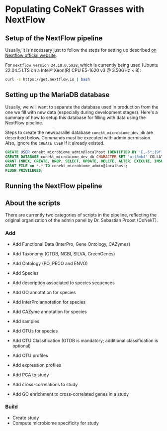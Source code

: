 # Populating CoNekT Grasses with NextFlow

## Setup of the NextFlow pipeline

Usually, it is necessary just to follow the steps for setting up described [on Nextflow official website](https://www.nextflow.io/).

For `nextflow version 24.10.0.5928`, which is currently being used (Ubuntu 22.04.5 LTS on a Intel® Xeon(R) CPU E5-1620 v3 @ 3.50GHz × 8):

```bash
curl -s https://get.nextflow.io | bash 
```

## Setting up the MariaDB database

Usually, we will want to separate the database used in production from the one we fill with new data (especially during development stages). Here's a summary of how to setup this database for filling with data using the NextFlow pipeline.

Steps to create the new/parallel database `conekt_microbiome_dev_db` are described below. Commands must be executed with admin permission. Also, ignore the `CREATE USER` if it already existed.

```sql
CREATE USER conekt_microbiome_admin@localhost IDENTIFIED BY 'E,~5*;{9f{p2VGp^';
CREATE DATABASE conekt_microbiome_dev_db CHARACTER SET 'utf8mb4' COLLATE 'utf8mb4_unicode_ci';
GRANT INDEX, CREATE, DROP, SELECT, UPDATE, DELETE, ALTER, EXECUTE, INSERT on conekt_microbiome_dev_db.* TO conekt_microbiome_admin@localhost;
GRANT FILE on *.* TO conekt_microbiome_admin@localhost;
FLUSH PRIVILEGES;
```


## Running the NextFlow pipeline


## About the scripts

There are currently two categories of scripts in the pipeline, reflecting the original organization of the admin panel by Dr. Sebastian Proost (CoNekT).

### Add

 * Add Functional Data (InterPro, Gene Ontology, CAZymes)
 * Add Taxonomy (GTDB, NCBI, SILVA, GreenGenes)
 * Add Ontology (PO, PECO and ENVO)

 * Add Species
 * Add description associated to species sequences
 * Add GO annotation for species
 * Add InterPro annotation for species
 * Add CAZyme annotation for species

 * Add samples

 * Add OTUs for species
 * Add OTU Classification (GTDB is mandatory; additional classification is optional)
 * Add OTU profiles

 * Add expression profiles

 * Add PCA to study
 * Add cross-correlations to study
 * Add GO enrichment to cross-correlated genes in a study

### Build

 * Create study
 * Compute microbiome specificity for study
 